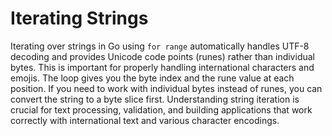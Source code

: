 # Iterating Strings

Iterating over strings in Go using `for range` automatically handles UTF-8 decoding and provides Unicode code points (runes) rather than individual bytes. This is important for properly handling international characters and emojis. The loop gives you the byte index and the rune value at each position. If you need to work with individual bytes instead of runes, you can convert the string to a byte slice first. Understanding string iteration is crucial for text processing, validation, and building applications that work correctly with international text and various character encodings.